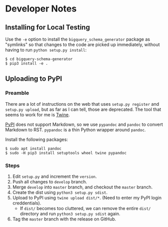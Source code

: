 # Developer Notes

## Installing for Local Testing

Use the `-e` option to install the `bigquery_schema_generator` package
as "symlinks" so that changes to the code are picked up immediately,
without having to run `python setup.py install`:
```
$ cd bigquery-schema-generator
$ pip3 install -e .
```

## Uploading to PyPI

### Preamble

There are a lot of instructions on the web that uses
`setup.py register` and `setup.py upload`, but as far as I can tell,
those are deprecated. The tool that seems to work for me is
[Twine](https://github.com/pypa/twine).

[PyPI](https://pypi.python.org/pypi) does not support Markdown, so
we use `pypandoc` and `pandoc` to convert Markdown to RST.
`pypandoc` is a thin Python wrapper around `pandoc`.

Install the following packages:
```
$ sudo apt install pandoc
$ sudo -H pip3 install setuptools wheel twine pypandoc
```

### Steps

1. Edit `setup.py` and increment the `version`.
1. Push all changes to `develop` branch.
1. Merge `develop` into `master` branch, and checkout the `master` branch.
1. Create the dist using `python3 setup.py sdist`.
1. Upload to PyPI using `twine upload dist/*`.
   (Need to enter my PyPI login creddentials).
    * If `dist/` becomes too cluttered, we can remove the entire `dist/`
      directory and run `python3 setup.py sdist` again.
1. Tag the `master` branch with the release on GitHub.
